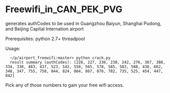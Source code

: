 Freewifi_in_CAN_PEK_PVG
===============

generates authCodes to be used in Guangzhou Baiyun, Shanghai Pudong, and Beijing Capital Internation airport


Prerequisites: 
  python 2.7+ 
  threadpool
  
Usage:
```
  ~/p/airport_freewifi:master> python crack.py
  result summary (authCodes): [226, 227, 236, 238, 242, 276, 367, 388, 334, 338, 483, 437, 523, 542, 558, 565, 578, 585, 583, 588, 438, 662, 348, 347, 755, 758, 844, 824, 864, 867, 876, 782, 735, 525, 454, 447, 842]
```
  
Pick any of those numbers to gain your free wifi access.
